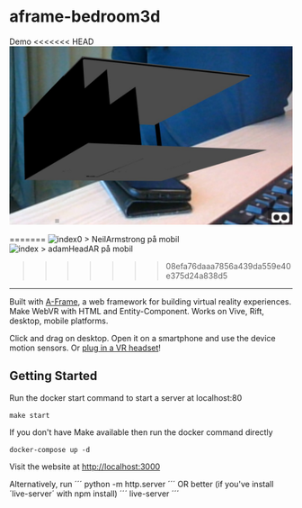 # aframe-bedroom3d

Demo
<<<<<<< HEAD
![aframe 3d bedroom model](assets/img/3dbedroom-ar.jpeg)

=======
![index0 > NeilArmstrong på mobil](assets/img/demoAR_NeilArmstrong_2.png) <br>
![index > adamHeadAR på mobil](assets/img/adamHeadAR.png)
>>>>>>> 08efa76daaa7856a439da559e40e375d24a838d5
***


Built with [A-Frame](https://aframe.io), a web framework for building virtual reality experiences. Make WebVR with HTML and Entity-Component. Works on Vive, Rift, desktop, mobile platforms.

Click and drag on desktop. Open it on a smartphone and use the device motion sensors. Or [plug in a VR headset](https://webvr.rocks)!

## Getting Started

Run the docker start command to start a server at localhost:80
```
make start
```

If you don't have Make available then run the docker command directly
```
docker-compose up -d
```

Visit the website at [http://localhost:3000](http://localhost:3000)

Alternatively, run
´´´
python -m http.server
´´´
OR better (if you've install ´live-server´ with npm install)
´´´
live-server
´´´
